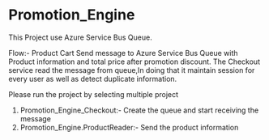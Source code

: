 # Promotion_Engine

This Project use Azure Service Bus Queue.


Flow:- 
Product Cart Send message to Azure Service Bus Queue with Product information and total price after promotion discount.
The Checkout service read the message from queue,In doing that it maintain session for every user as well as detect duplicate information.

Please run the project by selecting multiple project 
1) Promotion_Engine_Checkout:- Create the queue and start receiving the message 
2) Promotion_Engine.ProductReader:- Send the product information
